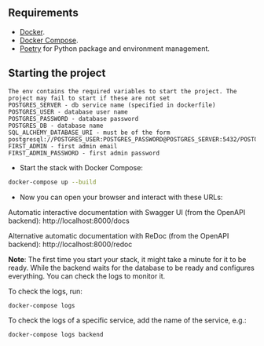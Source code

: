 ## Requirements

* [Docker](https://www.docker.com/).
* [Docker Compose](https://docs.docker.com/compose/install/).
* [Poetry](https://python-poetry.org/) for Python package and environment management.

## Starting the project

```To start the project, set your .env files at the root of the project.
The env contains the required variables to start the project. The project may fail to start if these are not set
POSTGRES_SERVER - db service name (specified in dockerfile)
POSTGRES_USER - database user name 
POSTGRES_PASSWORD - database password
POSTGRES_DB - database name
SQL_ALCHEMY_DATABASE_URI - must be of the form postgresql://POSTGRES_USER:POSTGRES_PASSWORD@POSTGRES_SERVER:5432/POSTGRES_DB
FIRST_ADMIN - first admin email
FIRST_ADMIN_PASSWORD - first admin password
```

* Start the stack with Docker Compose:

```bash
docker-compose up --build
```

* Now you can open your browser and interact with these URLs:

Automatic interactive documentation with Swagger UI (from the OpenAPI backend): http://localhost:8000/docs

Alternative automatic documentation with ReDoc (from the OpenAPI backend): http://localhost:8000/redoc

**Note**: The first time you start your stack, it might take a minute for it to be ready. While the backend waits for the database to be ready and configures everything. You can check the logs to monitor it.

To check the logs, run:

```bash
docker-compose logs
```

To check the logs of a specific service, add the name of the service, e.g.:

```bash
docker-compose logs backend
```



